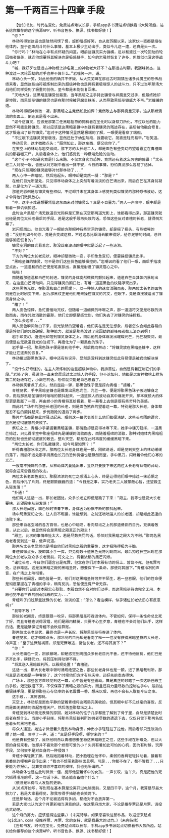 # 第一千两百三十四章 手段
        【告知书友，时代在变化，免费站点难以长存，手机app多书源站点切换看书大势所趋，站长给你推荐的这个换源APP，听书音色多、换源、找书都好使！】
       “你？”
       林动听得岩这话也是陡然间愣了愣，旋即暗感好笑，自从岩苏醒以来，这家伙一直都是缩在他体内，至于正面战斗的什么事情，基本上极少主动出手，类似今儿这一遭，还真是头一次。
       “你行吗？”林动在心中有点怀疑的问道，眼前这镰灵实力强横，足以和渡过一次轮回劫的轮回强者媲美，就连他想要将其解决也是极感棘手，如今的岩虽然恢复了许多，但貌似也没这等战斗力吧？
       “嘁，我好歹也是远古神物榜上排名第二的神物老大好不？在那远古时期，我巅峰状态，这种渡过一次轮回劫的对手也并不算什么。”岩嗤笑一声，道。
       林动心头一笑，对此他倒的确并不怀疑，从大荒芜碑在那远古时期镇压诸多异魔王的恐怖战绩来看，显然这些由符祖炼制出来的超级神物也是拥有着极端惊人的战斗力，只不过当年那场大战他们同样受到了极重的创伤，至今都是未能恢复回来。
       “天地大战，这黑暗圣镰受创最重，当年黑暗之主手持此镰曾与异魔皇交过手，但最终她却是惨败，而黑暗圣镰的镰灵也是在那时候被异魔皇抹杀，从而导致黑暗圣镰威力不再。”岩缓缓的道。
       林动听得眼神微微一凝，那黑暗之主竟然如此凶悍？竟然敢去与那异魔皇交手，这从那娇滴滴的表面上，倒还真是看不出来。
       “如今这镰灵，应该是那第二任黑暗祖符的拥有者在坐化时以身祭刀所化，不过以他的能力显然不可能重铸镰灵，所以应该是这黑暗圣镰中本就有着镰灵的残迹存在，最后被他融合修复，这才锻造出了新的镰灵。”岩对于这种情况显然是极端的了解，一眼便是看穿了端倪。
       “不过眼下这镰灵灵智极浅，显然还处于幼生阶段，我要收它，简直是轻而易举。”岩笑道。
       林动闻言，这才微微点头：“既然如此，那这东西，便交给你了。”
       在天空上的林动与岩交谈间，那下方的太长老二人，却是面色有些变幻的望着矗立在青檀面前的那吞噬天尸，从后者身体上，他们感觉到一种极端危险的波动。
       “这个小子不知道究竟是什么来路，不仅本身实力恐怖，竟然还有着这么厉害的傀儡！”太长老二人对视一眼，皆是从对方眼中看出一抹不安，今日的事情，恐怕真没那么容易了结掉。
       “现在只能期盼镰灵能够对付那林动了...”
       两人心中一声暗叹，然后抬起头，眼神却是突然一凝：“那是？”
       在他们目光所望处，只见得林动身体之上突然有着淡淡的白芒涌出来，而后白芒在其身前凝聚，也是化为了一道光影。
       那道光影倒是与镰灵有些相似，不过却并未在其身体上感觉到类似镰灵的那种恐怖波动，这才令得他们微微放心。
       “哼，这小子难道想要凭借这东西来对付镰灵么？真是不自量力。”两人一声冷哼，眼中却是有着一抹讥讽掠过。
       此时这片黑暗广场无数道目光同样是汇聚在天空那两道光影上，谁都看得出来，那道镰灵就已经是两位太长老最后的手段，若是这般手段再失效的话，恐怕这些反对青檀的长老，就得倒大霉了。
       岩闪现而出，他目光看了一眼前方那眼神有些空洞的镰灵，却是摇了摇头，有些嘘唏的道：“没想到如今的你，竟是会变成这样，不过这总比烟消云散来得好，给你足够的时间，总归能够彻底恢复的。”
       镰灵空洞的目光看着岩，那没丝毫波动的眼中似是泛起了一些涟漪。
       “不对？”
       下方的两位太长老见状，眼神却是微微一变，手印急急变幻，便要操控镰灵出手。
       “黑暗圣镰的镰灵，可不是你们这些货色能够操控的。”岩嘲讽的看了他们一眼，而后手指凌空点出，一道温和的白芒便是笔直掠出，直接是射进了镰灵眉心之中。
       嗡嗡！
       而随着那道温和白芒的射进，镰灵的身体突然微微的颤抖起来，道道白芒自其体内暴射出来，在这些白芒涌动间，只见得镰灵的胸口处，有着一道道黑色的纹路浮现出来。
       这些黑色光纹，在那温和白芒的照耀下，以一种惊人的速度消融而去，那两位太长老的面色则是在此时剧变下来，因为那黑纹正是他们用来操控镰灵的咒文，但眼下，竟是直接被逼出了镰灵身体之中。
       “糟了！”
       两人面色惊悸，急忙要催动咒纹，但随着一道细微的咔嚓之声，那一道道符文便是尽数的消散而去，而在咒纹消散的霎那，他们立即便是感觉到，他们失去了对镰灵的操控权。
       “怎么会这样...”
       两人面色瞬间煞白下来，目光骇然的望着岩，他们实在是无法想象，后者怎么会如此容易的便是将他们的咒纹破解，那种能力，就算是那些渡过了轮回劫的巅峰强者都无法办到啊！
       岩手印变幻，道道光印落到镰灵身体之上，而后他的身体爆发出璀璨光芒，光芒凝聚间，最后便是在无数道目光的注视下，再度化为了一颗黑色的珠子。
       岩手掌一招，那黑色珠子便是落到他手中，然后抛向林动：“将镰灵放在黑暗圣镰中，这样才能让它逐渐的恢复。”
       林动接过那黑色珠子，眼中还有些诧异，显然是没料到这镰灵如此容易便是被岩给解决掉了。
       “没什么好奇怪的，在主人所炼制的这些超级神物中，我排首位，自然是有着压制它们的手段。”岩笑了笑，虽说他一直未曾展现过太过惊人的手段，但不论如何，他都是远古神物榜上排名第二的超级存在，小觑它的话，恐怕就只能是自己愚蠢了。
       林动微笑着点了点头，然后屈指一弹，那黑色珠子便是掠向青檀：“接着。”
       青檀见状，手中黑暗圣镰也是爆发出黑色光芒，光芒一卷，便是将那黑色珠子吸进镰身之中，而后那黑暗圣镰顿时嗡嗡的颤抖起来，一道道惊人的波动自其中爆发开来，那本就硕大的体型更是膨胀了一圈，再由娇小的青檀将其给握着，那一幕看上去倒是很有些奇特的美感。
       而此时广场中的那些长老团的长老，则是面色煞白的望着这一幕，特别是那大长老，身体都是忍不住的颤抖起来，步伐踉跄的退后了两步。
       整片广场都是在此时骚动起来，眼前这一幕代表着什么他们都很清楚，这些长老团的逼宫，显然是彻彻底底的失败了。
       祭坛之上，青檀小手紧握着黑暗圣镰，那俏脸却是变得冰寒下来，她手中镰刀轻挥，一道黑芒掠过，只见得半空中那座祖碑先是缓缓的消散而去，而随着祖碑的消散，那种对她体内黑暗祖符的压制也是彻彻底底的散去，整片天空，都是在此时再度的缓缓黑暗下来。
       “两位太长老，你们私藏镰灵，如今可是知罪？！”
       听得青檀那冰冷之声，那两位太长老身体也是一颤，刚欲说话，却是见到天空上的林动缓缓的落下，而后不远处那手持黑色长刀的恐怖傀儡也是飘然而至，手中黑刀，闪烁着令他们心寒的光芒。
       一股毫不掩饰的杀意，从林动体内蔓延出来，显然只要接下来这两位太长老有丝毫的异动，就将会迎来雷霆般的攻击。
       两位太长老面色变幻，那股浓浓的死亡之感涌上心头，终是让得他们眼中掠过一抹恐惧之色，而后挣扎了片刻，终是颤颤巍巍的道：“今日是之事，实乃老夫二人被蒙蔽心智，还望殿主从轻发落！”
       “扑通！”
       他们两人这话一出，那长老团处，众多长老立即便是跪了下来：“殿主，我等也是受大长老要挟，还望殿主从轻发落！”
       那大长老闻言，面色顿时铁青下来，身体因为恐惧不断的颤抖起来。
       场中局势变幻之快，让人目不暇接，谁能想到，之前还咄咄逼人的长老团，却是如此迅速的溃败下来。
       那些来自北玄域的各方首领，也是心中暗叹，看向祭坛之上的那道倩影的目光，充满着敬畏，从此以后，她显然将会是黑暗之殿真正的殿主！
       “殿主，此次的事情牵扯太大，若是尽数责罚的话，恐怕对我黑暗之殿大为不利。”那两名黑袍老者见到这一幕，低声说道。
       那两名太长老显然也是明白他们对黑暗之殿的重要性，这才投降得极为干脆。
       青檀微微点头，旋即其小手一挥，只见得数十道黑色光符闪现而出，最后掠过长空出现在那两位太长老以及众多长老面前，符文之上，有着浓郁的黑芒闪烁。
       “诸位长老，今日你们逼宫已是死罪，但念在你们对本殿有功的份上，暂饶不死，但死罪可免，活罪难逃，这是我黑暗之殿的黑暗圣符，想要保下一条命，那便将其服下。”青檀冷冽的声音，在广场之上响彻着。
       那些长老闻言，面色皆是一变，他们对这黑暗圣符可并不陌生，若一旦吞服，他们的性命便是彻底掌握在了青檀的手中，稍有反抗，恐怕便是得尸骨无存。
       “只要你们日后对本殿忠心耿耿，本殿自然不会对你们动手，而这黑暗圣符也完全无用，本殿也犯不着平白的削弱我殿的实力...”
       青檀眸子扫过那些犹豫的长老，淡淡的道：“怎么？看这模样，似乎诸位长老依旧心有反意啊?”
       “我等不敢！”
       那些长老闻言，终是狠狠一咬牙，将那黑暗圣符吞进体内，不管如何，保得一条性命总比死了好，而且青檀也说得没错，他们是殿内精英，只要不心生歹意，青檀也不会对他们出手，这样的话，更是能够保证青檀不会秋后算账。
       那两位太长老见状，最终也是一声长叹，将那黑暗圣符吞进了体内。
       青檀见状，这才微微点头，那冷冽的目光却是看向了唯一一位没有获得黑暗圣符的大长老，冷声道：“至于这罪魁祸首，却是死罪难逃，诸位长老，还不将其擒下？”
       “你！”
       大长老面色一变，刚欲暴喝，却是感觉到周围众多长老目光不善，还不待他反抗，他们已是齐齐出手，磅礴元力，将其压制得动弹不得。
       “将其送入黑暗裁判所，以殿规处置！”青檀道。
       这话一出，那大长老眼中顿时涌现绝望之色，那些长老身体也是一颤，进了黑暗裁判所，那可真是连死都是一种奢侈了，这个时候他们方才有些庆幸，还好先前表态得快。
       广场上，那些各方首领见到这一幕，心中皆是有些震动，算是真正的领略了一次这新任殿主的手段，短短数招下来，不仅保存了黑暗之殿的实力，而且还将力量尽数的控制在手中，最后这番狠辣手段，更是将那些心存侥幸的长老震慑一番，想来以后，再也不会有人敢犯今日之事。
       这手段...真厉害啊。
       天空上，林动却是面色平静的望着青檀将这残局完美收拾，但其眼中却不见丝毫的喜悦，反而是面无表情的收起吞噬天尸，然后落至那祭坛之上。
       青檀见到林动面无表情的掠回，她对林动的性子几乎都是了解到了骨子里，自然是清楚此时后者在想什么，当即小手轻挥，将那些黑暗裁判所的强者尽数的遣退下去，仅仅只留下那两名低垂着头的黑袍老者。
       将众人遣退，她这才微低着头走到林动身旁，伸出小手轻轻拉了拉他，而后者却只是淡淡的瞟了她一眼，冷哼了一声，道：“真是好手段啊，哪学来的？”
       他是真有些恼了，虽然他明白以青檀想要坐稳这黑暗殿主之位，这些手段在所难免，但以大哥的身份来看，他却并不喜欢那个娇憨可爱的小丫头拥有着如此可怕的心机，因为有时候，玩弄手段，又何尝不是对自身的一种侵蚀？
       青檀小嘴轻撅了撅，然后她抱着林动，把小脸埋在他怀中，柔弱的香肩轻轻抖动着，接着有着委屈的哽咽声音传出来：“我也不想带着那些面具啊，可是...你都不在了，都不管我了...只要能为你报仇，就算变成你不喜欢的模样，我也无所谓的。”
       林动身体也是在此时微微一僵，旋即他望着怀中的女孩，一声长叹，这丫头，真是把他的死穴抓得准准的啊，这一句话下来，他还能责备她个什么？
       （依旧是早得令人发指的更新。
       从10点开始写，写到现在基本算是没离开过电脑面前，又是四千字，这个月，我算是尽最大努力了，若是大家看得见，那我写得手抽筋也会笑两下。
       还是那句话，这个月不论被追得有多凶，都绝对不会放弃第一。
       若是大家也认为这个月更新相当满意的话，在这里麻烦大家，不论是推荐票还是月票，请投给武动吧。
       这个月的努力，应该值得这些票。）(未完待续。如果您喜欢这部作品，欢迎您来起点（qidian.com）投推荐票、月票，您的支持，就是我最大的动力。)（未完待续）
       【告知书友，时代在变化，免费站点难以长存，手机app多书源站点切换看书大势所趋，站长给你推荐的这个换源APP，听书音色多、换源、找书都好使！】